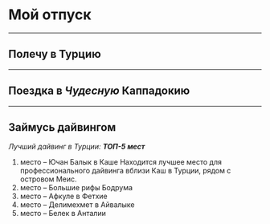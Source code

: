 # Мой отпуск

---
## Полечу в **Турцию**

---
## Поездка в **_Чудесную_ Каппадокию**

---
## Займусь дайвингом
_Лучший дайвинг в Турции: **ТОП-5 мест**_
1. место – Ючан Балык в Каше Находится лучшее место для профессионального дайвинга вблизи Каш в Турции, рядом с островом Меис.
2. место – Большие рифы Бодрума
3. место – Афкуле в Фетхие
4. место – Делимехмет в Айвалыке
5. место – Белек в Анталии